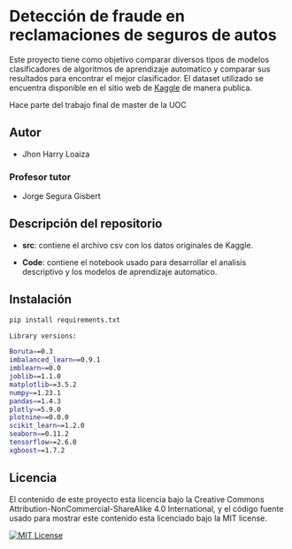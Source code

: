 
# Detección de fraude en reclamaciones de seguros de autos

Este proyecto tiene como objetivo comparar diversos tipos de modelos clasificadores de algoritmos de aprendizaje automatico y comparar sus resultados para encontrar el mejor clasificador. El dataset utilizado se encuentra disponible en el sitio web de [Kaggle](https://www.kaggle.com/code/sandeshpatkar/auto-insurance-fraud/data) de manera publica.

Hace parte del trabajo final de master de la UOC
## Autor

- Jhon Harry Loaiza

### Profesor tutor
- Jorge Segura Gisbert
## Descripción del repositorio

* **src**: contiene el archivo csv con los datos originales de Kaggle.

* **Code**: contiene el notebook usado para desarrollar el analisis descriptivo y los modelos de aprendizaje automatico.

## Instalación
```bash
pip install requirements.txt
```
```bash
Library versions:

Boruta==0.3
imbalanced_learn==0.9.1
imblearn==0.0
joblib==1.1.0
matplotlib==3.5.2
numpy==1.23.1
pandas==1.4.3
plotly==5.9.0
plotnine==0.0.0
scikit_learn==1.2.0
seaborn==0.11.2
tensorflow==2.6.0
xgboost==1.7.2
```
    
## Licencia

El contenido de este proyecto esta licencia bajo la Creative Commons Attribution-NonCommercial-ShareAlike 4.0 International, y el código fuente usado para mostrar este contenido esta licenciado bajo la MIT license.






[![MIT License](https://img.shields.io/badge/License-MIT-green.svg)](https://choosealicense.com/licenses/mit/)


